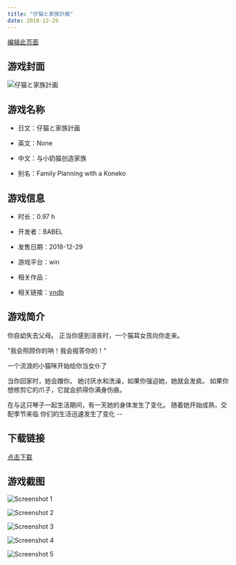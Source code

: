 ```yaml
---
title: "仔猫と家族計画"
date: 2018-12-29
---
```

[编辑此页面](https://github.com/ACG-3/ADV3-source/blob/main/source/_posts/games/%E4%BB%94%E7%8C%AB%E3%81%A8%E5%AE%B6%E6%97%8F%E8%A8%88%E7%94%BB.md)

## 游戏封面

![仔猫と家族計画](https%3A//pan.timero.xyz/onedrive/img_lib_001/%E4%BB%94%E7%8C%AB%E3%81%A8%E5%AE%B6%E6%97%8F%E8%A8%88%E7%94%BB_cover.avif)


## 游戏名称

- 日文：仔猫と家族計画
- 英文：None
- 中文：与小奶猫创造家族

- 别名：Family Planning with a Koneko


## 游戏信息

- 时长：0.97 h
- 开发者：BABEL
- 发售日期：2018-12-29
- 游戏平台：win
- 相关作品：

- 相关链接：[vndb](https://vndb.org/v25286)


## 游戏简介

你自幼失去父母。
正当你感到沮丧时，一个猫耳女孩向你走来。

"我会照顾你的呐！我会报答你的！"

一个流浪的小猫咪开始给你当女仆了


当你回家时，她会蹭你。
她讨厌水和洗澡，如果你强迫她，她就会发疯。
如果你想修剪它的爪子，它就会抓得你满身伤痕。

在与这只琴子一起生活期间，有一天她的身体发生了变化。
随着她开始成熟，交配季节来临 你们的生活迅速发生了变化 --




## 下载链接

[点击下载](https://pan.timero.xyz/onedrive/adv_lib_001/%E4%BB%94%E7%8C%AB%E3%81%A8%E5%AE%B6%E6%97%8F%E8%A8%88%E7%94%BB)


## 游戏截图


![Screenshot 1](https%3A//pan.timero.xyz/onedrive/img_lib_001/%E4%BB%94%E7%8C%AB%E3%81%A8%E5%AE%B6%E6%97%8F%E8%A8%88%E7%94%BB_Screenshot_1.avif)

![Screenshot 2](https%3A//pan.timero.xyz/onedrive/img_lib_001/%E4%BB%94%E7%8C%AB%E3%81%A8%E5%AE%B6%E6%97%8F%E8%A8%88%E7%94%BB_Screenshot_2.avif)

![Screenshot 3](https%3A//pan.timero.xyz/onedrive/img_lib_001/%E4%BB%94%E7%8C%AB%E3%81%A8%E5%AE%B6%E6%97%8F%E8%A8%88%E7%94%BB_Screenshot_3.avif)

![Screenshot 4](https%3A//pan.timero.xyz/onedrive/img_lib_001/%E4%BB%94%E7%8C%AB%E3%81%A8%E5%AE%B6%E6%97%8F%E8%A8%88%E7%94%BB_Screenshot_4.avif)

![Screenshot 5](https%3A//pan.timero.xyz/onedrive/img_lib_001/%E4%BB%94%E7%8C%AB%E3%81%A8%E5%AE%B6%E6%97%8F%E8%A8%88%E7%94%BB_Screenshot_5.avif)

